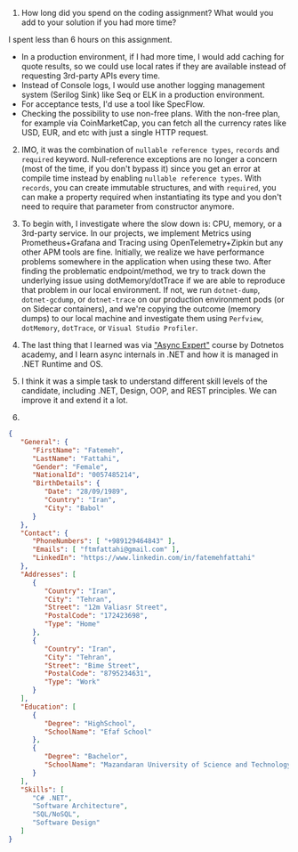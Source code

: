 1. How long did you spend on the coding assignment? What would you add to your solution if you had
   more time?

I spent less than 6 hours on this assignment.
- In a production environment, if I had more time, I would add caching for quote results, so we could use local rates if they are available instead of requesting 3rd-party APIs every time.
- Instead of Console logs, I would use another logging management system (Serilog Sink) like Seq or ELK in a production environment.
- For acceptance tests, I'd use a tool like SpecFlow.
- Checking the possibility to use non-free plans. With the non-free plan, for example via CoinMarketCap, you can fetch all the currency rates like USD, EUR, and etc with just a single HTTP request.

2. IMO, it was the combination of `nullable reference types`, `records` and `required` keyword. Null-reference exceptions are no longer a concern (most of the time, if you don't bypass it) since you get an error at compile time instead by enabling `nullable reference types`.  With `records`, you can create immutable structures, and with `required`, you can make a property required when instantiating its type and you don't need to require that parameter from constructor anymore.


3. To begin with, I investigate where the slow down is: CPU, memory, or a 3rd-party service. In our projects, we implement Metrics using Prometheus+Grafana and Tracing using OpenTelemetry+Zipkin but any other APM tools are fine. Initially, we realize we have performance problems somewhere in the application when using these two.
After finding the problematic endpoint/method, we try to track down the underlying issue using dotMemory/dotTrace if we are able to reproduce that problem in our local environment. If not, we run `dotnet-dump`, `dotnet-gcdump`, or `dotnet-trace` on our production environment pods (or on Sidecar containers), and we're copying the outcome (memory dumps) to our local machine and investigate them using `Perfview`, `dotMemory`, `dotTrace`, or `Visual Studio Profiler`.


4. The last thing that I learned was via ["Async Expert"](https://asyncexpert.com) course by Dotnetos academy, and I learn async internals in .NET and how it is managed in .NET Runtime and OS.


5. I think it was a simple task to understand different skill levels of the candidate, including .NET, Design, OOP, and REST principles. We can improve it and extend it a lot.


6.

```json 
{
   "General": {
      "FirstName": "Fatemeh",
      "LastName": "Fattahi",
      "Gender": "Female",
      "NationalId": "0057485214",
      "BirthDetails": {
         "Date": "28/09/1989",
         "Country": "Iran",
         "City": "Babol"
      }
   },
   "Contact": {
      "PhoneNumbers": [ "+989129464843" ],
      "Emails": [ "ftmfattahi@gmail.com" ],
      "LinkedIn": "https://www.linkedin.com/in/fatemehfattahi"
   },
   "Addresses": [
      {
         "Country": "Iran",
         "City": "Tehran",
         "Street": "12m Valiasr Street",
         "PostalCode": "172423698",
         "Type": "Home"
      },
      {
         "Country": "Iran",
         "City": "Tehran",
         "Street": "Bime Street",
         "PostalCode": "8795234631",
         "Type": "Work"
      }
   ],
   "Education": [
      {
         "Degree": "HighSchool",
         "SchoolName": "Efaf School"
      },
      {
         "Degree": "Bachelor",
         "SchoolName": "Mazandaran University of Science and Technology"
      }
   ],
   "Skills": [
      "C# .NET",
      "Software Architecture",
      "SQL/NoSQL",
      "Software Design"
   ]
}
```